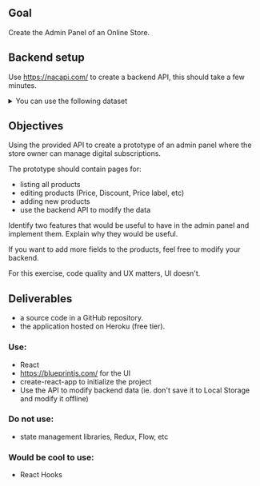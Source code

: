 ## Goal
Create the Admin Panel of an Online Store.

## Backend setup

Use https://nacapi.com/ to create a backend API, this should take a few minutes.

<details>

  <summary>You can use the following dataset</summary>

  ```json
  {
    "products": [
      {
        "name": "EasyApi",
        "Description": "Easy API Makes it simple for developers to start side projects",
        "Pricing": "Free for early adopters",
        "Price": 10,
        "Discount": 2
      },
      {
        "name": "Email API",
        "Description": "Email API, makes it easy to send emails with a single route",
        "Pricing": "Coming soon",
        "Price": 30,
        "Discount": 10
      },
      {
        "name": "Authenticated API",
        "Description": "Authenticated API Is a way to protect your data while keeping it easy to connect to your api",
        "Pricing": "Coming soon",
        "Price": 15,
        "Discount": 5
      }
    ]
  }
  ```
</details>

## Objectives
Using the provided API to create a prototype of an admin panel where the store owner can manage digital subscriptions.

The prototype should contain pages for:

 - listing all products
 - editing products (Price, Discount, Price label, etc)
 - adding new products
 - use the backend API to modify the data

Identify two features that would be useful to have in the admin panel and implement them.
Explain why they would be useful.

If you want to add more fields to the products, feel free to modify your backend.

For this exercise, code quality and UX matters, UI doesn't.

## Deliverables
 - a source code in a GitHub repository.
 - the application hosted on Heroku (free tier).

### Use:
 - React
 - https://blueprintjs.com/ for the UI
 - create-react-app to initialize the project
 - Use the API to modify backend data (ie. don't save it to Local Storage and modify it offline)

### Do not use:
  - state management libraries, Redux, Flow, etc

### Would be cool to use:
  - React Hooks
